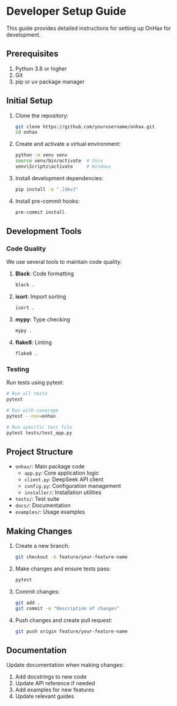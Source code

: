 # Developer Setup Guide

This guide provides detailed instructions for setting up OnHax for development.

## Prerequisites

1. Python 3.8 or higher
2. Git
3. pip or uv package manager

## Initial Setup

1. Clone the repository:

   ```bash
   git clone https://github.com/yourusername/onhax.git
   cd onhax
   ```

2. Create and activate a virtual environment:

   ```bash
   python -m venv venv
   source venv/bin/activate  # Unix
   venv\Scripts\activate     # Windows
   ```

3. Install development dependencies:

   ```bash
   pip install -e ".[dev]"
   ```

4. Install pre-commit hooks:

   ```bash
   pre-commit install
   ```

## Development Tools

### Code Quality

We use several tools to maintain code quality:

1. **Black**: Code formatting

   ```bash
   black .
   ```

2. **isort**: Import sorting

   ```bash
   isort .
   ```

3. **mypy**: Type checking

   ```bash
   mypy .
   ```

4. **flake8**: Linting

   ```bash
   flake8 .
   ```

### Testing

Run tests using pytest:

```bash
# Run all tests
pytest

# Run with coverage
pytest --cov=onhax

# Run specific test file
pytest tests/test_app.py
```

## Project Structure

- `onhax/`: Main package code
  - `app.py`: Core application logic
  - `client.py`: DeepSeek API client
  - `config.py`: Configuration management
  - `installer/`: Installation utilities
- `tests/`: Test suite
- `docs/`: Documentation
- `examples/`: Usage examples

## Making Changes

1. Create a new branch:

   ```bash
   git checkout -b feature/your-feature-name
   ```

2. Make changes and ensure tests pass:

   ```bash
   pytest
   ```

3. Commit changes:

   ```bash
   git add .
   git commit -m "Description of changes"
   ```

4. Push changes and create pull request:

   ```bash
   git push origin feature/your-feature-name
   ```

## Documentation

Update documentation when making changes:

1. Add docstrings to new code
2. Update API reference if needed
3. Add examples for new features
4. Update relevant guides
